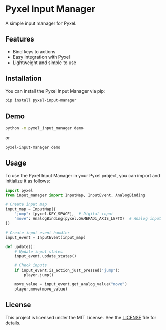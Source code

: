# Pyxel Input Manager

A simple input manager for Pyxel.

## Features

- Bind keys to actions
- Easy integration with Pyxel
- Lightweight and simple to use

## Installation

You can install the Pyxel Input Manager via pip:

```sh
pip install pyxel-input-manager
```

<!-- Make sure you have Python 3.11 or higher. -->

## Demo

```sh
python -m pyxel_input_manager demo
```

or

```sh
pyxel-input-manager demo
```

## Usage

To use the Pyxel Input Manager in your Pyxel project, you can import and initialize it as follows:

```python
import pyxel
from input_manager import InputMap, InputEvent, AnalogBinding

# Create input map
input_map = InputMap({
    "jump": [pyxel.KEY_SPACE],  # Digital input
    "move": AnalogBinding(pyxel.GAMEPAD1_AXIS_LEFTX)  # Analog input
})

# Create input event handler
input_event = InputEvent(input_map)

def update():
    # Update input states
    input_event.update_states()

    # Check inputs
    if input_event.is_action_just_pressed("jump"):
        player.jump()

    move_value = input_event.get_analog_value("move")
    player.move(move_value)
```

<!-- ## Contributing

If you would like to contribute to this project, please feel free to submit a pull request. For major changes, please open an issue first to discuss what you would like to change. -->

## License

This project is licensed under the MIT License. See the [LICENSE](LICENSE) file for details.
